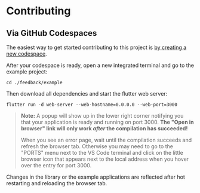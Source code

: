 # Contributing

## Via GitHub Codespaces

The easiest way to get started contributing to this project is [by creating a new codespace](https://docs.github.com/en/codespaces/getting-started/quickstart#creating-your-codespace).

After your codespace is ready, open a new integrated terminal and go to the example project:

```
cd ./feedback/example
```

Then download all dependencies and start the flutter web server:

```
flutter run -d web-server --web-hostname=0.0.0.0 --web-port=3000
```

> **Note:** A popup will show up in the lower right corner notifying you that your application is ready and running on port 3000. **The "Open in browser" link will only work _after_ the compilation has succeeded!** 
> 
> When you see an error page, wait until the compilation succeeds and refresh the browser tab. Otherwise you may need to go to the "PORTS" menu next to the VS Code terminal and click on the little browser icon that appears next to the local address when you hover over the entry for port 3000.

Changes in the library or the example applications are reflected after hot restarting and reloading the browser tab.
